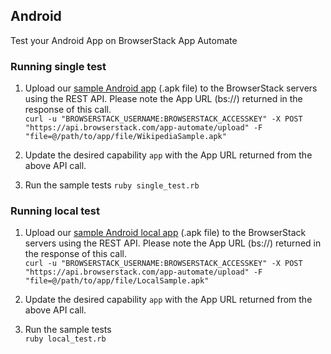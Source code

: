 ## Android
Test your Android App on BrowserStack App Automate

### Running single test
1. Upload our [sample Android app](https://www.browserstack.com/app-automate/sample-apps/android/WikipediaSample.apk) (.apk file) to the BrowserStack servers using the REST API. Please note the App URL (bs://<hashed app-id>) returned in the response of this call.<br>
  `curl -u "BROWSERSTACK_USERNAME:BROWSERSTACK_ACCESSKEY" -X POST "https://api.browserstack.com/app-automate/upload" -F "file=@/path/to/app/file/WikipediaSample.apk"`

2. Update the desired capability `app` with the App URL returned from the above API call.


3. Run the sample tests `ruby single_test.rb`


### Running local test

1. Upload our [sample Android local app](https://www.browserstack.com/app-automate/sample-apps/android/LocalSample.apk) (.apk file) to the BrowserStack servers using the REST API. Please note the App URL (bs://<hashed app-id>) returned in the response of this call.<br>
  `curl -u "BROWSERSTACK_USERNAME:BROWSERSTACK_ACCESSKEY" -X POST "https://api.browserstack.com/app-automate/upload" -F "file=@/path/to/app/file/LocalSample.apk"`

2. Update the desired capability `app` with the App URL returned from the above API call.

3. Run the sample tests <br> `ruby local_test.rb`